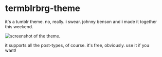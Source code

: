 termblrbrg-theme
================

it's a tumblr theme. no, really. i swear. johnny benson and i made it together this weekend. 

![screenshot of the theme.](http://i.imgur.com/8AwvM.jpg "no. really.")

it supports all the post-types, of course. it's free, obviously. use it if you want!